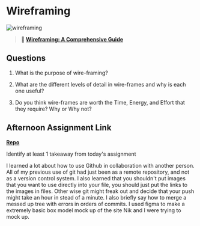 # Wireframing

![wireframing](https://bcw.blob.core.windows.net/public/img/courses/2293087935019893)

> **📖 [Wireframing: A Comprehensive Guide](https://codeworksacademy.com/fs-student-guide/resources/wk1/06-Wireframing)**

## Questions

1. What is the purpose of wire-framing? 

2. What are the different levels of detail in wire-frames and why is each one useful?

3. Do you think wire-frames are worth the Time, Energy, and Effort that they require? Why or Why not?

## Afternoon Assignment Link

**[Repo](https://github.com/Luke-Yost/week1day4challenge)**

Identify at least 1 takeaway from today's assignment

I learned a lot about how to use Github in collaboration with another person. All of my previous use of git had just been as a remote repository, and not as a version control system. I also learned that you shouldn't put images that you want to use directly into your file, you should just put the links to the images in files. Other wise git might freak out and decide that your push might take an hour in stead of a minute. I also briefly say how to merge a messed up tree with errors in orders of commits. I used figma to make a extremely basic box model mock up of the site Nik and I were trying to mock up. 